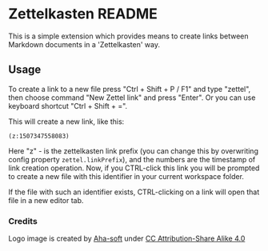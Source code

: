 # Zettelkasten README

This is a simple extension which provides means to create links between Markdown documents in a 'Zettelkasten' way.

## Usage

To create a link to a new file press "Ctrl + Shift + P / F1" and type "zettel", then choose command "New Zettel link" and press "Enter". Or you can use keyboard shortcut "Ctrl + Shift + =".

This will create a new link, like this:

```
(z:1507347558083)
```

Here "z" - is the zettelkasten link prefix (you can change this by overwriting config property `zettel.linkPrefix`), and the numbers are the timestamp of link creation operation. Now, if you CTRL-click this link you will be prompted to create a new file with this identifier in your current workspace folder.

If the file with such an identifier exists, CTRL-clicking on a link will open that file in a new editor tab.

### Credits

Logo image is created by [Aha-soft](http://www.aha-soft.com/) under [CC Attribution-Share Alike 4.0](http://creativecommons.org/licenses/by-sa/4.0/)